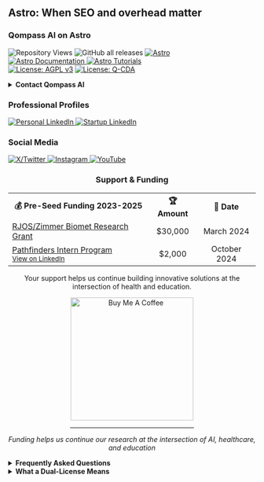 <!-- /qompassai/astro/README.md -->
<!-- ---------------------------- -->
<!-- Copyright (C) 2025 Qompass AI, All rights reserved -->

<h2> Astro: When SEO and overhead matter </h2>

<h3> Qompass AI on Astro </h3>

![Repository Views](https://komarev.com/ghpvc/?username=qompassai-astro)
![GitHub all releases](https://img.shields.io/github/downloads/qompassai/astro/total?style=flat-square)
<a href="https://astro.build/">
  <img src="https://img.shields.io/badge/Astro-1B2838?style=for-the-badge&logo=astro&logoColor=F5BC51" alt="Astro">
</a>
<br>
<a href="https://docs.astro.build/">
  <img src="https://img.shields.io/badge/Astro_Documentation-blue?style=flat-square" alt="Astro Documentation">
</a>
<a href="https://docs.astro.build/en/tutorial/">
  <img src="https://img.shields.io/badge/Astro_Tutorials-green?style=flat-square" alt="Astro Tutorials">
</a>
<br>
<a href="https://www.gnu.org/licenses/agpl-3.0"><img src="https://img.shields.io/badge/License-AGPL%20v3-blue.svg"
    alt="License: AGPL v3"></a>
<a href="./LICENSE-QCDA"><img src="https://img.shields.io/badge/license-Q--CDA-lightgrey.svg" alt="License: Q-CDA"></a>
</p>


<details id="Contact">
  <summary><strong>Contact Qompass AI</strong></summary>

  <div align="center">
    <p>Matthew A. Porter<br>
      Qompass AI, Spokane, WA</p>

    <h3>Publications</h3>
    <p>
      <a href="https://orcid.org/0000-0002-0302-4812">
        <img src="https://img.shields.io/badge/ORCID-0000--0002--0302--4812-green?style=flat-square&logo=orcid"
          alt="ORCID">
      </a>
      <a href="https://www.researchgate.net/profile/Matt-Porter-7">
        <img src="https://img.shields.io/badge/ResearchGate-Open--Research-blue?style=flat-square&logo=researchgate"
          alt="ResearchGate">
      </a>
      <a href="https://zenodo.org/communities/qompassai">
        <img src="https://img.shields.io/badge/Zenodo-Publications-blue?style=flat-square&logo=zenodo" alt="Zenodo">
      </a>
    </p>

    <h3 align="center">Developer Programs</h3>
    <div align="center">

      [![NVIDIA
      Developer](https://img.shields.io/badge/NVIDIA-Developer_Program-76B900?style=for-the-badge&logo=nvidia&logoColor=white)](https://developer.nvidia.com/)
      [![Meta
      Developer](https://img.shields.io/badge/Meta-Developer_Program-0668E1?style=for-the-badge&logo=meta&logoColor=white)](https://developers.facebook.com/)
      [![HackerOne](https://img.shields.io/badge/-HackerOne-%23494649?style=for-the-badge&logo=hackerone&logoColor=white)](https://hackerone.com/phaedrusflow)
      [![HuggingFace](https://img.shields.io/badge/HuggingFace-qompass-yellow?style=flat-square&logo=huggingface)](https://huggingface.co/qompass)
      [![Epic Games
      Developer](https://img.shields.io/badge/Epic_Games-Developer_Program-313131?style=for-the-badge&logo=epic-games&logoColor=white)](https://dev.epicgames.com/)
    </div>
</details>

<h3>Professional Profiles</h3>
<p>
  <a href="https://www.linkedin.com/in/matt-a-porter-103535224/">
    <img src="https://img.shields.io/badge/LinkedIn-Matt--Porter-blue?style=flat-square&logo=linkedin"
      alt="Personal LinkedIn">
  </a>
  <a href="https://www.linkedin.com/company/95058568/">
    <img src="https://img.shields.io/badge/LinkedIn-Qompass--AI-blue?style=flat-square&logo=linkedin"
      alt="Startup LinkedIn">
  </a>
</p>

<h3>Social Media</h3>
<p>
  <a href="https://twitter.com/PhaedrusFlow">
    <img src="https://img.shields.io/badge/Twitter-@PhaedrusFlow-blue?style=flat-square&logo=twitter" alt="X/Twitter">
  </a>
  <a href="https://www.instagram.com/phaedrusflow">
    <img src="https://img.shields.io/badge/Instagram-phaedrusflow-purple?style=flat-square&logo=instagram"
      alt="Instagram">
  </a>
  <a href="https://www.youtube.com/@qompassai">
    <img src="https://img.shields.io/badge/YouTube-QompassAI-red?style=flat-square&logo=youtube" alt="YouTube">
  </a>
</p>

<div align="center">
  <h3>Support & Funding</h3>

  <table>
    <tr>
      <th align="center">💰 Pre-Seed Funding 2023-2025</th>
      <th align="center">🏆 Amount</th>
      <th align="center">📅 Date</th>
    </tr>
    <tr>
      <td><a href="https://github.com/qompassai/r4r" title="RJOS/Zimmer Biomet Research Grant Repository">RJOS/Zimmer
          Biomet Research Grant</a></td>
      <td align="center">$30,000</td>
      <td align="center">March 2024</td>
    </tr>
    <tr>
      <td onclick="window.open('https://github.com/qompassai/PathFinders', '_blank')">
        <a href="https://github.com/qompassai/PathFinders" title="GitHub Repository">Pathfinders Intern Program</a>
        <br>
        <small><a
            href="https://www.linkedin.com/posts/evergreenbio_bioscience-internships-workforcedevelopment-activity-7253166461416812544-uWUM/"
            onclick="event.stopPropagation()" target="_blank">View on LinkedIn</a></small>
      </td>
      <td align="center">$2,000</td>
      <td align="center">October 2024</td>
    </tr>
  </table>

  <p>Your support helps us continue building innovative solutions at the intersection of health and education.</p>

  <a href="https://www.buymeacoffee.com/phaedrusflow" target="_blank">
    <img
      src="https://img.shields.io/badge/Buy_Me_A_Coffee-Support-FFDD00?style=for-the-badge&logo=buy-me-a-coffee&logoColor=black"
      alt="Buy Me A Coffee" width="250" />
  </a>

  <hr width="50%" style="height:2px;border-width:0;color:gray;background-color:gray">

  <p><i>Funding helps us continue our research at the intersection of AI, healthcare, and education</i></p>
</div>

<details id="FAQ">
  <summary><strong>Frequently Asked Questions</strong></summary>

  ### Q: How do you mitigate against bias?

  **TLDR - we do math to make AI ethically useful**

  ### A: We delineate between mathematical bias (MB) - a fundamental parameter in neural network equations - and
  algorithmic/social bias (ASB). While MB is optimized during model training through backpropagation, ASB requires
  careful consideration of data sources, model architecture, and deployment strategies. We implement attention
  mechanisms for improved input processing and use legal open-source data and secure web-search APIs to help mitigate
  ASB.

  [AAMC AI Guidelines | One way to align AI against
  ASB](https://www.aamc.org/about-us/mission-areas/medical-education/principles-ai-use)

  ### AI Math at a glance

  ## Forward Propagation Algorithm

  $$
  y = w_1x_1 + w_2x_2 + ... + w_nx_n + b
  $$

  Where:

  - $y$ represents the model output
  - $(x_1, x_2, ..., x_n)$ are input features
  - $(w_1, w_2, ..., w_n)$ are feature weights
  - $b$ is the bias term
  ### Neural Network Activation

  For neural networks, the bias term is incorporated before activation:

  $$
  z = \sum_{i=1}^{n} w_ix_i + b
  $$
  $$
  a = \sigma(z)
  $$

  Where:
  - $z$ is the weighted sum plus bias
  - $a$ is the activation output
  - $\sigma$ is the activation function

  ### Attention Mechanism- aka what makes the Transformer (The "T" in ChatGPT) powerful

  * [Attention High level overview video](https://www.youtube.com/watch?v=fjJOgb-E41w)

  * [Attention Is All You Need Arxiv Paper](https://arxiv.org/abs/1706.03762)

  The Attention mechanism equation is:

  $$
  \text{Attention}(Q, K, V) = \text{softmax}\left( \frac{QK^T}{\sqrt{d_k}} \right) V
  $$

  Where:
  - $Q$ represents the Query matrix
  - $K$ represents the Key matrix
  - $V$ represents the Value matrix
  - $d_k$ is the dimension of the key vectors
  - $\text{softmax}(\cdot)$ normalizes scores to sum to 1

  ### Q: Do I have to buy a Linux computer to use this? I don't have time for that!
  ### A: No. You can run Linux and/or the tools we share alongside your existing operating system:

  * Windows users can use Windows Subsystem for Linux [WSL](https://learn.microsoft.com/en-us/windows/wsl/install)
  * Mac users can use [Homebrew](https://brew.sh/)
  * The code-base instructions were developed with both beginners and advanced users in mind.

  ### Q: Do you have to get a masters in AI?
  ### A: Not if you don't want to. To get competent enough to get past ChatGPT dependence at least, you just need a
  computer and a beginning's mindset. Huggingface is a good place to start.
  * [Huggingface](https://docs.google.com/presentation/d/1IkzESdOwdmwvPxIELYJi8--K3EZ98_cL6c5ZcLKSyVg/edit#slide=id.p)

  ### Q: What makes a "small" AI model?
  ### A: AI models ~=10 billion(10B) parameters and below. For comparison, OpenAI's GPT4o contains approximately 200B
  parameters.

</details>


<details id="Dual-License Notice">
  <summary><strong>What a Dual-License Means</strong></summary>

  ### Protection for Vulnerable Populations

  The dual licensing aims to address the cybersecurity gap that disproportionately affects underserved populations. As
  highlighted by recent attacks[^1], low-income residents, seniors, and foreign language speakers face
  higher-than-average risks of being victims of cyberattacks. By offering both open-source and commercial licensing
  options, we encourage the development of cybersecurity solutions that can reach these vulnerable groups while also
  enabling sustainable development and support.

  ### Preventing Malicious Use

  The AGPL-3.0 license ensures that any modifications to the software remain open source, preventing bad actors from
  creating closed-source variants that could be used for exploitation. This is especially crucial given the rising
  threats to vulnerable communities, including children in educational settings. The attack on Minneapolis Public
  Schools, which resulted in the leak of 300,000 files and a $1 million ransom demand, highlights the importance of
  transparency and security[^8].

  ### Addressing Cybersecurity in Critical Sectors

  The commercial license option allows for tailored solutions in critical sectors such as healthcare, which has seen
  significant impacts from cyberattacks. For example, the recent Change Healthcare attack[^4] affected millions of
  Americans and caused widespread disruption for hospitals and other providers. In January 2025, CISA[^2] and FDA[^3]
  jointly warned of critical backdoor vulnerabilities in Contec CMS8000 patient monitors, revealing how medical devices
  could be compromised for unauthorized remote access and patient data manipulation.

  ### Supporting Cybersecurity Awareness

  The dual licensing model supports initiatives like the Cybersecurity and Infrastructure Security Agency (CISA) efforts
  to improve cybersecurity awareness[^7] in "target rich" sectors, including K-12 education[^5]. By allowing both
  open-source and commercial use, we aim to facilitate the development of tools that support these critical awareness
  and protection efforts.

  ### Bridging the Digital Divide

  The unfortunate reality is that too many individuals and organizations have gone into a frenzy in every facet of our
  daily lives[^6]. These unfortunate folks identify themselves with their talk of "10X" returns and building towards
  Artificial General Intelligence aka "AGI" while offering GPT wrappers. Our dual licensing approach aims to acknowledge
  this deeply concerning predatory paradigm with clear eyes while still operating to bring the best parts of the
  open-source community with our services and solutions.

  ### Recent Cybersecurity Attacks

  Recent attacks underscore the importance of robust cybersecurity measures:

  - The Change Healthcare cyberattack in February 2024 affected millions of Americans and caused significant disruption
  to healthcare providers.
  - The White House and Congress jointly designated October 2024 as Cybersecurity Awareness Month. This designation
  comes with over 100 actions that align the Federal government and public/private sector partners are taking to help
  every man, woman, and child to safely navigate the age of AI.

  By offering both open source and commercial licensing options, we strive to create a balance that promotes innovation
  and accessibility. We address the complex cybersecurity challenges faced by vulnerable populations and critical
  infrastructure sectors as the foundation of our solutions, not an afterthought..
  <div id="footnotes">
    [^1]: [International Counter Ransomware Initiative 2024 Joint
    Statement](https://www.whitehouse.gov/briefing-room/statements-releases/2024/10/02/international-counter-ransomware-initiative-2024-joint-statement/)

    [^2]: [Contec CMS8000 Contains a
    Backdoor](https://www.cisa.gov/sites/default/files/2025-01/fact-sheet-contec-cms8000-contains-a-backdoor-508c.pdf)

    [^3]: [CISA, FDA warn of vulnerabilities in Contec patient
    monitors](https://www.aha.org/news/headline/2025-01-31-cisa-fda-warn-vulnerabilities-contec-patient-monitors)

    [^4]: [The Top 10 Health Data Breaches of the First Half of
    2024](https://www.chiefhealthcareexecutive.com/view/the-top-10-health-data-breaches-of-the-first-half-of-2024)

    [^5]: [CISA's K-12 Cybersecurity Initiatives](https://www.cisa.gov/K12Cybersecurity)

    [^6]: [Federal Trade Commission Operation AI Comply: continuing the crackdown on overpromises and AI-related
    lies](https://www.ftc.gov/business-guidance/blog/2024/09/operation-ai-comply-continuing-crackdown-overpromises-ai-related-lies)

    [^7]: [A Proclamation on Cybersecurity Awareness Month, 2024
    ](https://www.whitehouse.gov/briefing-room/presidential-actions/2024/09/30/a-proclamation-on-cybersecurity-awareness-month-2024/)

    [^8]: [Minneapolis school district says data breach affected more than 100,000
    people](https://therecord.media/minneapolis-schools-say-data-breach-affected-100000/)
  </div>
</details>
